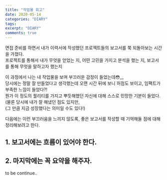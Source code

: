 ```yaml
---
title: "작업물 회고"
date: 2020-05-14
categories: "DIARY"
tags: 
excerpt: "DIARY"
comments: true
---
```


면접 준비를 하면서 내가 이력서에 작성했던 프로젝트들의 보고서를 쭉 되돌아보는 시간을 가졌다.  
프로젝트를 통해서 내가 무엇을 얻었는 지, 어떤 고민을 가지고 분석을 했는 지, 보고서를 통해 무엇을 말하고자 했는지  

이 과정에서 나는 내 작업물을 보며 부끄러운 감정이 들었는데:flushed:,,,  
당시에는 정말 잘 만들었다고 생각했는데 오랜 시간 뒤에 보니 허점도 보이고, 임팩트가 부족한 느낌이 들었다?!  
뭔가 이 정도의 퀄리티를 가지고 뿌듯해했던 자신에 대해 스스로 민망한 기분이 들었다. (물론 당시에 내가 잘 해냈던 점도 있지만,  
(그 만큼 지금 성장했다는 의미일 수도 있다!)

다음에는 이런 부끄러움을 느끼지 않도록, 좋은 보고서를 작성할 때 기억해둘 점에 대해 정리해보려고 한다.  

## 1. 보고서에는 흐름이 있어야 한다.  


## 2. 마지막에는 꼭 요약을 해주자.  


to be continue..
